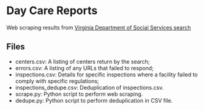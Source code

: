# Day Care Reports

Web scraping results from [Virginia Department of Social Services search](http://www.dss.virginia.gov/facility/search/cc2.cgi)

## Files

- centers.csv: A listing of centers return by the search;
- errors.csv: A listing of any URLs that failed to respond;
- inspections.csv: Details for specific inspections where a facility failed to comply with specific regulations;
- inspections_dedupe.csv: Deduplication of inspections.csv.
- scrape.py: Python script to perform web scraping.
- dedupe.py: Python script to perform deduplication in CSV file.


